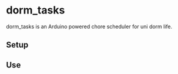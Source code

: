 # dorm_tasks
dorm_tasks is an Arduino powered chore scheduler for uni dorm life.

## Setup



## Use
